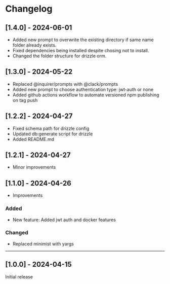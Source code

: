 # Changelog

## [1.4.0] - 2024-06-01
- Added new prompt to overwrite the existing directory if same name folder already exists.
- Fixed dependencies being installed despite chosing not to install.
- Changed the folder structure for drizzle orm.

## [1.3.0] - 2024-05-22
- Replaced @inquirer/prompts with @clack/prompts
- Added new prompt to choose authentication type: jwt-auth or none
- Added github actions workflow to automate versioned npm publishing on tag push

## [1.2.2] - 2024-04-27
- Fixed schema path for drizzle config
- Updated db:generate script for drizzle
- Added README.md

## [1.2.1] - 2024-04-27
- Minor improvements

## [1.1.0] - 2024-04-26
- Improvements

### Added
- New feature: Added jwt auth and docker features

### Changed
- Replaced minimist with yargs

---

## [1.0.0] - 2024-04-15
Initial release